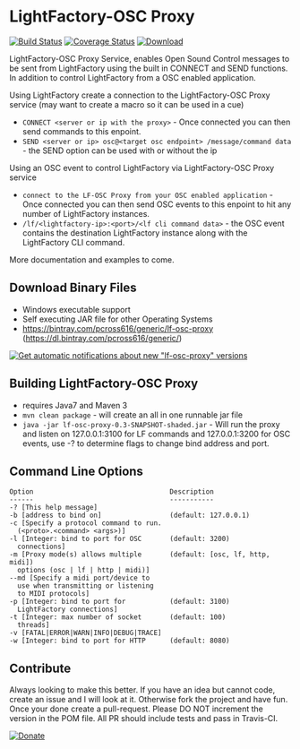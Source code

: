 LightFactory-OSC Proxy
============

[![Build Status](https://travis-ci.org/pcross616/lf-osc-proxy.svg?branch=master)](https://travis-ci.org/pcross616/lf-osc-proxy) [![Coverage Status](https://coveralls.io/repos/pcross616/lf-osc-proxy/badge.png)](https://coveralls.io/r/pcross616/lf-osc-proxy) [ ![Download](https://api.bintray.com/packages/pcross616/generic/lf-osc-proxy/images/download.svg) ](https://bintray.com/pcross616/generic/lf-osc-proxy/_latestVersion)

LightFactory-OSC Proxy Service, enables Open Sound Control messages to be sent from LightFactory using the built in CONNECT and SEND functions. In addition to control LightFactory from a OSC enabled application.


Using LightFactory create a connection to the LightFactory-OSC Proxy service (may want to create a macro so it can be used in a cue)
  * `CONNECT <server or ip with the proxy>` - Once connected you can then send commands to this enpoint.
  * `SEND <server or ip> osc@<target osc endpoint> /message/command data` - the SEND option can be used with or without the ip

Using an OSC event to control LightFactory via LightFactory-OSC Proxy service
  * `connect to the LF-OSC Proxy from your OSC enabled application` - Once connected you can then send OSC events to this enpoint to hit any number of LightFactory instances.
  * `/lf/<lightfactory-ip>:<port>/<lf cli command data>` - the OSC event contains the destination LightFactory instance along with the LightFactory CLI command.

More documentation and examples to come.

Download Binary Files
--------
  * Windows executable support
  * Self executing JAR file for other Operating Systems
  * https://bintray.com/pcross616/generic/lf-osc-proxy (https://dl.bintray.com/pcross616/generic/)

[![Get automatic notifications about new "lf-osc-proxy" versions](https://www.bintray.com/docs/images/bintray_badge_color.png)](https://bintray.com/pcross616/generic/lf-osc-proxy/view?source=watch)

Building LightFactory-OSC Proxy
--------
  * requires Java7 and Maven 3
  * `mvn clean package` - will create an all in one runnable jar file
  * `java -jar lf-osc-proxy-0.3-SNAPSHOT-shaded.jar` - Will run the proxy and listen on 127.0.0.1:3100 for LF commands and 127.0.0.1:3200 for OSC events, use -? to determine flags to change bind address and port.
 
Command Line Options
--------

    Option                                  Description
    ------                                  -----------
    -? [This help message]
    -b [address to bind on]                 (default: 127.0.0.1)
    -c [Specify a protocol command to run.
      (<proto>.<command> <args>)]
    -l [Integer: bind to port for OSC       (default: 3200)
      connections]
    -m [Proxy mode(s) allows multiple       (default: [osc, lf, http, midi])
      options (osc | lf | http | midi)]
    --md [Specify a midi port/device to
      use when transmitting or listening
      to MIDI protocols]
    -p [Integer: bind to port for           (default: 3100)
      LightFactory connections]
    -t [Integer: max number of socket       (default: 100)
      threads]
    -v [FATAL|ERROR|WARN|INFO|DEBUG|TRACE]
    -w [Integer: bind to port for HTTP      (default: 8080)

Contribute
--------
Always looking to make this better.  If you have an idea but cannot code, create an issue and I will look at it.  Otherwise fork the project and have fun.  Once your done create a pull-request.  Please DO NOT increment the version in the POM file.  All PR should include tests and pass in Travis-CI.

[![Donate](https://www.paypalobjects.com/en_US/i/btn/btn_donate_LG.gif)](https://www.paypal.com/cgi-bin/webscr?cmd=_s-xclick&hosted_button_id=GBMCJURP727AC)
